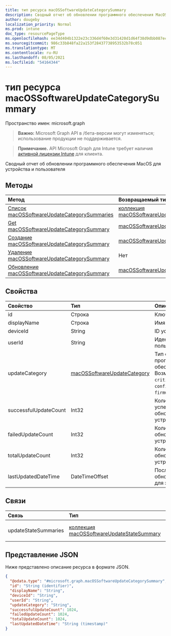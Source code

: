 ```yaml
---
title: тип ресурса macOSSoftwareUpdateCategorySummary
description: Сводный отчет об обновлении программного обеспечения MacOS для устройства и пользователя
author: dougeby
localization_priority: Normal
ms.prod: intune
doc_type: resourcePageType
ms.openlocfilehash: ee34d404b1322e23c336d4f60e3d31420d1d64f38d9dbb087ecef425fbebb965
ms.sourcegitcommit: 986c33b848fa22a153f28437738953532b78c051
ms.translationtype: MT
ms.contentlocale: ru-RU
ms.lasthandoff: 08/05/2021
ms.locfileid: "54164344"
---
```

# <a name="macossoftwareupdatecategorysummary-resource-type"></a>тип ресурса macOSSoftwareUpdateCategorySummary

Пространство имен: microsoft.graph

> **Важно:** Microsoft Graph API в /бета-версии могут изменяться; использование продукции не поддерживается.

> **Примечание.** API Microsoft Graph для Intune требует наличия [активной лицензии Intune](https://go.microsoft.com/fwlink/?linkid=839381) для клиента.

Сводный отчет об обновлении программного обеспечения MacOS для устройства и пользователя

## <a name="methods"></a>Методы
|Метод|Возвращаемый тип|Описание|
|:---|:---|:---|
|[Список macOSSoftwareUpdateCategorySummaries](../api/intune-deviceconfig-macossoftwareupdatecategorysummary-list.md)|[коллекция macOSSoftwareUpdateCategorySummary](../resources/intune-deviceconfig-macossoftwareupdatecategorysummary.md)|Список свойств и связей объектов [macOSSoftwareUpdateCategorySummary.](../resources/intune-deviceconfig-macossoftwareupdatecategorysummary.md)|
|[Get macOSSoftwareUpdateCategorySummary](../api/intune-deviceconfig-macossoftwareupdatecategorysummary-get.md)|[macOSSoftwareUpdateCategorySummary](../resources/intune-deviceconfig-macossoftwareupdatecategorysummary.md)|Чтение свойств и связей объекта [macOSSoftwareUpdateCategorySummary.](../resources/intune-deviceconfig-macossoftwareupdatecategorysummary.md)|
|[Создание macOSSoftwareUpdateCategorySummary](../api/intune-deviceconfig-macossoftwareupdatecategorysummary-create.md)|[macOSSoftwareUpdateCategorySummary](../resources/intune-deviceconfig-macossoftwareupdatecategorysummary.md)|Создайте новый [объект macOSSoftwareUpdateCategorySummary.](../resources/intune-deviceconfig-macossoftwareupdatecategorysummary.md)|
|[Удаление macOSSoftwareUpdateCategorySummary](../api/intune-deviceconfig-macossoftwareupdatecategorysummary-delete.md)|Нет|Удаляет [macOSSoftwareUpdateCategorySummary](../resources/intune-deviceconfig-macossoftwareupdatecategorysummary.md).|
|[Обновление macOSSoftwareUpdateCategorySummary](../api/intune-deviceconfig-macossoftwareupdatecategorysummary-update.md)|[macOSSoftwareUpdateCategorySummary](../resources/intune-deviceconfig-macossoftwareupdatecategorysummary.md)|Обновление свойств объекта [macOSSoftwareUpdateCategorySummary.](../resources/intune-deviceconfig-macossoftwareupdatecategorysummary.md)|

## <a name="properties"></a>Свойства
|Свойство|Тип|Описание|
|:---|:---|:---|
|id|Строка|Ключ объекта.|
|displayName|Строка|Имя отчета|
|deviceId|String|ID устройства.|
|userId|String|Идентификатор пользователя.|
|updateCategory|[macOSSoftwareUpdateCategory](../resources/intune-deviceconfig-macossoftwareupdatecategory.md)|Тип обновления программного обеспечения. Возможные значения: `critical`, `configurationDataFile`, `firmware`, `other`.|
|successfulUpdateCount|Int32|Количество успешных обновлений на устройстве|
|failedUpdateCount|Int32|Количество сбойных обновлений на устройстве|
|totalUpdateCount|Int32|Количество обновлений на устройстве|
|lastUpdatedDateTime|DateTimeOffset|Последняя дата обновления отчета для этого устройства.|

## <a name="relationships"></a>Связи
|Связь|Тип|Описание|
|:---|:---|:---|
|updateStateSummaries|[коллекция macOSSoftwareUpdateStateSummary](../resources/intune-deviceconfig-macossoftwareupdatestatesummary.md)|Сводка состояния обновления.|

## <a name="json-representation"></a>Представление JSON
Ниже представлено описание ресурса в формате JSON.
<!-- {
  "blockType": "resource",
  "keyProperty": "id",
  "@odata.type": "microsoft.graph.macOSSoftwareUpdateCategorySummary"
}
-->
``` json
{
  "@odata.type": "#microsoft.graph.macOSSoftwareUpdateCategorySummary",
  "id": "String (identifier)",
  "displayName": "String",
  "deviceId": "String",
  "userId": "String",
  "updateCategory": "String",
  "successfulUpdateCount": 1024,
  "failedUpdateCount": 1024,
  "totalUpdateCount": 1024,
  "lastUpdatedDateTime": "String (timestamp)"
}
```




